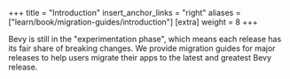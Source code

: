 +++
title = "Introduction"
insert_anchor_links = "right"
aliases = ["learn/book/migration-guides/introduction"]
[extra]
weight = 8
+++

Bevy is still in the "experimentation phase", which means each release has its fair share of breaking changes. We provide migration guides for major releases to help users migrate their apps to the latest and greatest Bevy release.
